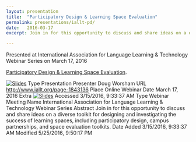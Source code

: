 ```yaml
---
layout: presentation
title:  "Participatory Design & Learning Space Evaluation"
permalink: presentations/iallt-pd/
date:   2016-03-17
excerpt: Join in for this opportunity to discuss and share ideas on a diverse toolkit for designing and investigating the success of learning spaces, including participatory design, campus partnerships, and space evaluation toolkits.

---
```

Presented at International Association for Language Learning & Technology Webinar Series on March 17, 2016

[Participatory Design & Learning Space Evaluation](http://www.iallt.org/page-1843136). 

[![Slides]()](http://www.slideshare.net/dmcwo/participatory-design-learning-space-evaluation) Type Presentation
Presenter	Doug Worsham
URL	http://www.iallt.org/page-1843136
Place	Online Webinar
Date	March 17, 2016
Extra	[![Slides]()](http://www.slideshare.net/dmcwo/participatory-design-learning-space-evaluation)
Accessed	3/15/2016, 9:33:37 AM
Type	Webinar
Meeting Name	International Association for Language Learning & Technology Webinar Series
Abstract	Join in for this opportunity to discuss and share ideas on a diverse toolkit for designing and investigating the success of learning spaces, including participatory design, campus partnerships, and space evaluation toolkits.
Date Added	3/15/2016, 9:33:37 AM
Modified	5/25/2016, 9:50:17 PM